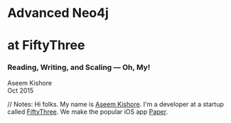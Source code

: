 <!-- TITLE -->

<!-- .slide: class="title" -->

# <span class="red">Advanced Neo4j</span>
# <span class="green">at FiftyThree</span>

### Reading, Writing, and Scaling — Oh, My!

Aseem Kishore<br/>
Oct 2015<br/>

// Notes:
Hi folks. My name is [Aseem Kishore](http://aseemk.com/). I'm a developer at a startup called [FiftyThree](http://www.fiftythree.com/about). We make the popular iOS app [Paper](http://www.fiftythree.com/paper).


<!-- INTRO: FIFTYTHREE -->

<!-- .slide: data-background="/images/advanced-neo4j/paper-1440.png" data-background-transition="convex" -->

<p class="stretch"><a href="https://player.vimeo.com/video/138268307?autoplay=1" style="color: transparent; display: block; width: 100%; height: 100%;">&nbsp;</a></p>

// Notes:
Paper is an app for quickly capturing ideas. Whether your idea is a text note, a photo, a sketch — or any combination of those — we aim for Paper to be both the fastest and simplest way to get it recorded.
<p/>
Be sure to [watch the video](https://vimeo.com/138268307).


<!-- INTRO: FIFTYTHREE / GRAPH 1 -->

<!-- .slide: data-background="/images/advanced-neo4j/talk2-mix-graph6-stars.jpg" data-background-transition="fade" -->

// Notes:
TODO


<!-- INTRO: FIFTYTHREE / GRAPH 2 -->

<!-- .slide: data-background="/images/advanced-neo4j/talk2-mix-graph15-user5.jpg" data-background-transition="none" -->

// Notes:
TODO


<!-- INTRO: FIFTYTHREE / GRAPH 3 -->

<!-- .slide: data-background="/images/advanced-neo4j/talk2-mix-graph13-creation4.jpg" data-background-transition="none" -->

// Notes:
TODO


<!-- INTRO: FIRST TALK / TITLE -->

<!-- .slide: data-background="/images/neo4j-lessons-learned.png" data-background-transition="convex" -->

<p class="stretch"><a href="http://aseemk.com/talks/neo4j-lessons-learned" style="color: transparent; display: block; width: 100%; height: 100%;">&nbsp;</a></p>

// Notes:
I've previously given two other talks relating to Neo4j. The first, [Betting the Company on a Graph Database](http://aseemk.com/talks/neo4j-lessons-learned), described why we chose Neo4j in the first place, how it works, and some of the fundamental lessons we learned.


<!-- INTRO: FIRST TALK / GRAPH DB DEF -->

<!-- .slide: data-background="/images/advanced-neo4j/talk1-graphdb-def.png" data-background-transition="fade" -->

// Notes:
TODO


<!-- INTRO: FIRST TALK / GRAPH DB VIZ -->

<!-- .slide: data-background="/images/advanced-neo4j/talk1-graphdb-viz.png" data-background-transition="none" -->

// Notes:
TODO


<!-- INTRO: FIRST TALK / FILE DIAGRAM -->

<!-- .slide: data-background="/images/advanced-neo4j/talk1-neo4j-file-diagram.png" data-background-transition="none" -->

// Notes:
TODO


<!-- INTRO: FIRST TALK / FILE FORMAT -->

<!-- .slide: data-background="/images/advanced-neo4j/talk1-neo4j-file-format.png" data-background-transition="none" -->

// Notes:
TODO


<!-- INTRO: FIRST TALK / LESSONS -->

<!-- .slide: data-background="/images/advanced-neo4j/talk1-lessons.png" data-background-transition="none" -->

// Notes:
TODO


<!-- INTRO: SECOND TALK / TITLE -->

<!-- .slide: data-background="/images/mix-neo4j.png" data-background-transition="convex" -->

<p class="stretch"><a href="http://aseemk.com/talks/mix-neo4j" style="color: transparent; display: block; width: 100%; height: 100%;">&nbsp;</a></p>

// Notes:
The second talk, Betting the Company Part 2, or [Building Mix with Neo4j](http://aseemk.com/talks/mix-neo4j), described how we expanded our understanding of Neo4j to ship our major sharing and collaboration service for Paper.


<!-- INTRO: SECOND TALK / PAGINATION BAD -->

<!-- .slide: data-background="/images/advanced-neo4j/talk2-pagination-bad.png" data-background-transition="fade" -->

// Notes:
TODO


<!-- INTRO: SECOND TALK / PAGINATION GOOD -->

<!-- .slide: data-background="/images/advanced-neo4j/talk2-pagination-good.png" data-background-transition="none" -->

// Notes:
TODO


<!-- INTRO: SECOND TALK / PRECISE DISTINCT -->

<!-- .slide: data-background="/images/advanced-neo4j/talk2-precise-distinct.png" data-background-transition="none" -->

// Notes:
TODO


<!-- INTRO: SECOND TALK / DEDUPE HOLES -->

<!-- .slide: data-background="/images/advanced-neo4j/talk2-dedupe-holes.jpg" data-background-transition="none" -->

// Notes:
TODO


<!-- INTRO: SECOND TALK / QUERY PROFILING -->

<!-- .slide: data-background="/images/advanced-neo4j/talk2-query-profiling-code.png" data-background-transition="none" -->

// Notes:
TODO


<!-- INTRO: THIS TALK -->

<!-- .slide: class="big-list" -->

# This Talk

<ul class="fragment fade-in">
<li>Reading <em class="fragment">&rarr; Consistency</em></li>
<li>Writing <em class="fragment">&rarr; Atomicity</em></li>
<li>Scaling <em class="fragment">&rarr; Monitoring</em></li>
</ul>

// Notes:
With both of my previous talks, I tried to focus on things that weren't already covered by typical blog posts, tutorials, etc. This talk is no different.
<p/>
I want to focus on just three things in this talk, but I'll dive deep into each one. And the three things correspond to basic actions. The subtleties just come into play as you grow.


<!-- .slide: class="subtitle" -->

## <span class="red">Reading</span> &rarr; <span class="green">Consistency</span>

### <!-- .element: class="fragment" --> 🎩 [Dave Stern](https://paper.fiftythree.com/davestern) & [Matt Cox](https://paper.fiftythree.com/mcox) 👏

// Notes:
TODO


<!-- HA DIAGRAM: IMAGE 3 -->

<!-- .slide: data-background="/images/advanced-neo4j/ha-setup-3.jpeg" data-background-transition="convex" -->

<p class="stretch"><a href="https://paper.fiftythree.com/aseemk/6953178" style="color: transparent; display: block; width: 100%; height: 100%;">&nbsp;</a></p>

// Notes:
Here's a typical cluster setup: a master, at least two slaves, and a load balancer like HAProxy handling the requests. To take advantage of the cluster for scale, not just resilience, you typically split the traffic between the master and the slaves.


<!-- .slide: class="big-code" data-transition="fade" -->

`X-Query-Type: read|write`

&nbsp;

<code>&nbsp;</code>

// Notes:
The typical way of splitting the traffic is based on whether the query is a read query or write one. Reads get sent to slaves; writes to the master.
<p/>
(Given that Cypher calls are all `POST` requests, the [recommended way](http://blog.armbruster-it.de/2015/08/neo4j-and-haproxy-some-best-practices-and-tricks/) of determining read vs. write is to just send an explicit header with every query.)


<!-- .slide: class="big-code" data-transition="fade" -->

<p><strike class="no">`X-Query-Type: read|write`</strike></p>

&nbsp;

<span class="green">`X-Query-Consistency: strong|weak`</span>

// Notes:
We've learned at FiftyThree that the better way to think about it is through consistency. Writes always need to be strongly consistent, but some reads do too. And all strongly consistent queries should get sent to the master.
<p/>
It's also worthwhile making consistency a separate concept from read/write. We support entering a read-only maintenance mode in our service, and in that mode, we reject write queries, but still accept strongly consistent read queries.


<!-- PAPER APP SCREENSHOTS -->

<!-- .slide: class="table-images" -->

<table>
<tr>
<td>
![Paper sign-up screen](/images/advanced-neo4j/paper-app-signup.png)
</td>
<td class="fragment">
![Paper follow profile](/images/advanced-neo4j/paper-app-follow.png)
</td>
</tr>
</table>

// Notes:
Here are two examples where we need strongly consistent reads:
<p/>
- Right after you sign up (which creates a user node in our db), the very next request — auth'ed as your new account — should succeed in finding you.
<p/>
- Right after you follow someone, the very next home stream request — which Paper might immediately make on your behalf — should include that person's content.


## Per-user
## <span class="green">read-after-write</span>
## consistency

// Notes:
We saw a pattern in cases like those and others: when a given user does a write, *their* immediately subsequent read queries should be strongly consistent.
<p/>
"I don't need to see the effects of someone else's actions right away (because I'm not aware of those actions). But I *should* see the effects of *my* actions right away — because I made them."


<!-- .slide: class="medium-code" -->

<!-- TODO: Syntax highlight this code? Manually call out important parts? -->

```
getConsistency = (req) ->
    if req.method in ['GET', 'HEAD']
        (recentlyWrote req.user) ? 'strong' : 'weak'
    else
        'strong'

recentlyWrote = (user) ->
    return false if not user
    (Date.now() - user.lastWroteAt) < THRESHOLD

recordWrite = (req) ->
    return if not req.user
    return if req.method in ['GET', 'HEAD']

    req.user.lastWroteAt = Date.now()
    req.user.save()
```

// Notes:
So we achieved read-after-write consistency by persisting a "last wrote" time per user, updating that on every write\*, and on every request, checking that value for the user making the request, to see if we should make the request's queries with strong or weak consistency.
<p/>
\*We actually do this by injecting a bit of Cypher into all Cypher write calls, so that this is both atomic and efficient. It was just easier to illustrate this concept with simple code.


<!-- .slide: class="medium-code" -->

<!-- TODO: Syntax highlight this code? Manually call out important parts? -->

```
initReq = (req) ->
    authToken = parseAuthHeader req

    req.user = User.getByAuthToken authToken,
        {consistency: 'strong'}

    req.consistency = getConsistency req
```

// Notes:
Importantly, this implies that we should be reading this timestamp *with strong consistency*.
<p/>
We store this timestamp along with all other account data in Neo4j, so that means we make all auth lookups — read queries — with strong consistency.
<p/>
These lookup queries are very simple and fast, so they haven't been an issue for us. But if they do become an issue, we could offload auth data to a different datastore, e.g. DynamoDB or Redis.


<!-- .slide: class="subtitle" -->

## <span class="red">Writing</span> &rarr; <span class="green">Atomicity</span>

### <!-- .element: class="fragment" --> 🎩 [Ryan Weingast](https://paper.fiftythree.com/ryan) 👏

// Notes:
Let's talk about writing, and subtleties that come up relating to atomicity.
<p/>
Many props to my colleague Ryan, who discovered and taught me most of this.


<!-- FOLLOW DIAGRAM -->

<!-- .slide: data-background="/images/advanced-neo4j/following-1.jpeg" data-background-transition="convex" -->

<p class="stretch"><a href="https://paper.fiftythree.com/aseemk/6963902" style="color: transparent; display: block; width: 100%; height: 100%;">&nbsp;</a></p>

// Notes:
In Paper, like any other social app, you can follow other users. So we want to create and remove `follows` relationships between users. We also want to increment and decrement `numFollowers` and `numFollowing` stats on those users whenever we do that.


<!-- .slide: class="big-code" data-transition="fade" -->

`SET u.numFollowers = u.numFollowers + 1`

// Notes:
So let's start with the straightforward stat updates. Here's a simple line of Cypher. Does it do what you expect?


<!-- .slide: class="big-list" data-transition="fade" -->

`c = c + 1`

// Notes:
Here's an equivalent line of code in your favorite programming language. If you've ever done multithreaded programming, this surely looks familiar.


<!-- LOCKING DIAGRAM: IMAGE 1 -->

<!-- .slide: data-background="/images/advanced-neo4j/locking-1.jpeg" data-background-transition="none" -->

<p class="stretch"><a href="https://paper.fiftythree.com/aseemk/6961461" style="color: transparent; display: block; width: 100%; height: 100%;">&nbsp;</a></p>

// Notes:
Here are the steps that those operations break down into, visualized. Easy enough when considering one call in isolation.


<!-- LOCKING DIAGRAM: IMAGE 2 -->

<!-- .slide: data-background="/images/advanced-neo4j/locking-2.jpeg" data-background-transition="none" -->

<p class="stretch"><a href="https://paper.fiftythree.com/aseemk/6961470" style="color: transparent; display: block; width: 100%; height: 100%;">&nbsp;</a></p>

// Notes:
If the operation is called twice, and the individual steps happen in grouped sequence, that's great.


<!-- LOCKING DIAGRAM: IMAGE 3 -->

<!-- .slide: data-background="/images/advanced-neo4j/locking-3.jpeg" data-background-transition="none" -->

<p class="stretch"><a href="https://paper.fiftythree.com/aseemk/6961504" style="color: transparent; display: block; width: 100%; height: 100%;">&nbsp;</a></p>

// Notes:
But more realistically, especially at scale, there's no guarantee that the steps will happen in grouped sequence. If the two calls are running in parallel, and both reads happen before either write, then we run into this classic race condition.


<blockquote>
Transactions in Neo4j use a <span class="red">read-committed</span> isolation level...
</blockquote>

<blockquote class="fragment">
Data retrieved by traversals is <span class="red">not protected</span> from modification by other transactions.
</blockquote>

<blockquote class="fragment">
<span class="red">Only write locks</span> are acquired and held until the end of the transaction.
</blockquote>

// Notes:
It turns out that this *can* and *does* happen with the previous Cypher example, because Neo4j uses what's known as a "read-committed" [isolation level](https://en.wikipedia.org/wiki/Isolation_(database_systems)).
<p/>
These are quotes from the Neo4j manual, under the [Transactions](http://neo4j.com/docs/stable/transactions.html) section.


<!-- LOCKING DIAGRAM: IMAGE 1 -->

<!-- .slide: data-background="/images/advanced-neo4j/locking-1.jpeg" data-background-transition="none" -->

<p class="stretch"><a href="https://paper.fiftythree.com/aseemk/6961461" style="color: transparent; display: block; width: 100%; height: 100%;">&nbsp;</a></p>

// Notes:
TODO


<!-- LOCKING DIAGRAM: IMAGE 4 -->

<!-- .slide: data-background="/images/advanced-neo4j/locking-4.jpeg" data-background-transition="none" -->

<p class="stretch"><a href="https://paper.fiftythree.com/aseemk/6961137" style="color: transparent; display: block; width: 100%; height: 100%;">&nbsp;</a></p>

// Notes:
TODO


<!-- LOCKING DIAGRAM: IMAGE 3 -->

<!-- .slide: data-background="/images/advanced-neo4j/locking-3.jpeg" data-background-transition="none" -->

<p class="stretch"><a href="https://paper.fiftythree.com/aseemk/6961504" style="color: transparent; display: block; width: 100%; height: 100%;">&nbsp;</a></p>

// Notes:
TODO


<!-- LOCKING DIAGRAM: IMAGE 6 -->

<!-- .slide: data-background="/images/advanced-neo4j/locking-6.jpeg" data-background-transition="none" -->

<p class="stretch"><a href="https://paper.fiftythree.com/aseemk/6961439" style="color: transparent; display: block; width: 100%; height: 100%;">&nbsp;</a></p>

// Notes:
TODO


<blockquote>
This type of isolation is weaker than serialization, but offers <span class="green">significant performance advantages</span>...
</blockquote>

<blockquote class="fragment">
One can <span class="green">manually acquire write locks</span> on nodes and relationships to achieve higher levels of isolation.
</blockquote>

// Notes:
TODO


<!-- LOCKING DIAGRAM: IMAGE 4 -->

<!-- .slide: data-background="/images/advanced-neo4j/locking-4.jpeg" data-background-transition="none" -->

<p class="stretch"><a href="https://paper.fiftythree.com/aseemk/6961137" style="color: transparent; display: block; width: 100%; height: 100%;">&nbsp;</a></p>

// Notes:
TODO


<!-- LOCKING DIAGRAM: IMAGE 7 -->

<!-- .slide: data-background="/images/advanced-neo4j/locking-7.jpeg" data-background-transition="none" -->

<p class="stretch"><a href="https://paper.fiftythree.com/aseemk/6961680" style="color: transparent; display: block; width: 100%; height: 100%;">&nbsp;</a></p>

// Notes:
TODO


<!-- LOCKING DIAGRAM: IMAGE 6 -->

<!-- .slide: data-background="/images/advanced-neo4j/locking-6.jpeg" data-background-transition="none" -->

<p class="stretch"><a href="https://paper.fiftythree.com/aseemk/6961439" style="color: transparent; display: block; width: 100%; height: 100%;">&nbsp;</a></p>

// Notes:
TODO


<!-- LOCKING DIAGRAM: IMAGE 8 -->

<!-- .slide: data-background="/images/advanced-neo4j/locking-8.jpeg" data-background-transition="none" -->

<p class="stretch"><a href="https://paper.fiftythree.com/aseemk/6962004" style="color: transparent; display: block; width: 100%; height: 100%;">&nbsp;</a></p>

// Notes:
TODO


<!-- .slide: class="big-code" data-transition="fade" -->

```
SET u.numFollowers = u.numFollowers + 1
```

// Notes:
So going back to our simple Cypher example, we now know we need to take a write lock before we do this read, but how?


<blockquote>
Locks are acquired at the <span class="green">Node</span> and <nobr><span class="green">Relationship</span> level.</nobr>
</blockquote>

<blockquote class="fragment">
When modifying a <span class="red">property</span> on a node or relationship, a write lock will be taken on the <span class="green">node</span> or <span class="green">relationship</span>.
</blockquote>

// Notes:
The same section of the Neo4j manual tells us that locks are held per node and relationship, and so modifying a property on a node means locking the node.


<!-- .slide: class="big-code" data-transition="fade" -->

<pre><code><span class="green">SET u._lock = true</span>
SET u.numFollowers = u.numFollowers + 1
</code></pre>

// Notes:
That means we can fix our Cypher increment by simply writing *any other property* first. (We use `_lock = true` to explicitly convey this purpose, but that's purely a convention.) This will lock the node before reading the `count` and incrementing it.


<!-- .slide: class="big-code" data-transition="fade" -->

<pre><code><span class="red">MATCH (u:User ...)</span>
SET u._lock = true
SET u.numFollowers = u.numFollowers + 1
</code></pre>

// Notes:
But of course, we need the node first. So we add a `MATCH`. That's fine, right?


<!-- .slide: class="big-code" data-transition="fade" -->

<pre><code>MATCH (u:User ...)
<span class="red">REMOVE u:User</span>
SET u:DeletedUser
</code></pre>

// Notes:
What happens if this other query runs concurrently? Then we're back to our race condition, because our first query may have already `MATCH`ed on the `:User` label before it was removed here.
<p/>
(Replacing labels like this is indeed what we do for soft deletes.)


<!-- .slide: class="big-code" data-transition="fade" -->

<pre><code>MATCH (u:User ...)
<span class="green">SET u._lock = true</span>
WITH u
<span class="green">WHERE (u:User)</span>
SET u.numFollowers = u.numFollowers + 1
</code></pre>

// Notes:
The fix is to note that any part of the `MATCH` that can change is *also* a read. So it, too, should be done after the write. In this case, that means to repeat/verify the read.
<p/>
This is known as [double-checked locking](https://en.wikipedia.org/wiki/Double-checked_locking).


<!-- .slide: class="big-code" data-transition="fade" -->

```
WHERE NOT (a) -[:follows]-> (b)
CREATE (a) -[:follows]-> (b)
```

// Notes:
What about relationships? Here's a common concept: ensure only one instance of a particular relationship.


<blockquote>
When <span class="red">creating</span> or <span class="red">deleting</span> a <span class="green">relationship</span>, <nobr>a write lock</nobr> will be taken on the <span class="green">relationship</span> <nobr>and <span class="red">both its nodes</span></nobr>.
</blockquote>

// Notes:
TODO


<!-- .slide: class="big-code" data-transition="fade" -->

<pre><code><span class="green">SET a._lock = true
SET b._lock = true</span>
WHERE NOT (a) -[:follows]-> (b)
CREATE (a) -[:follows]-> (b)
</code></pre>

// Notes:
So the fix here is to simply write any property to *both* the relationship's nodes, before seeing if the relationship exists.
<p/>
(To explain further, by taking these locks, you're ensuring that a relationship can't get created until you're done, since creating a relationship would need these locks.)


<!-- .slide: class="big-code" data-transition="fade" -->

```
MERGE (a) -[:follows]-> (b)
```

// Notes:
Fortunately for relationships, Neo4j's `MERGE` statement takes care of being properly atomic, taking write locks before reading the pattern.


<!-- .slide: class="big-code" data-transition="fade" -->

<pre><code><span class="red">MATCH (a:User ...)
MATCH (b:User ...)</span>
MERGE (a) -[:follows]-> (b)
</code></pre>

// Notes:
Except there too, if you only want to `MERGE` a specific part of the pattern (e.g. just the `follows` relationship in this case), and you're `MATCH`ing other parts which could change (e.g. the users' labels in this case)...


<!-- .slide: class="big-code" data-transition="fade" -->

<pre><code>MATCH (a:User ...)
MATCH (b:User ...)

<span class="green">SET a._lock = true
SET b._lock = true</span>
WITH a, b

<span class="green">WHERE (a:User) AND (b:User)</span>
MERGE (a) -[:follows]-> (b)
</code></pre>

// Notes:
...then you need to manually double-check lock in this case too, *even though* you're using `MERGE`.


<!-- .slide: class="big-code" data-transition="fade" -->

<pre><code>MATCH (a:User ...)
MATCH (b:User ...)

<span class="red">WHERE NOT (b) -[:blocks]-> (a)</span>
MERGE (a) -[:follows]-> (b)
</code></pre>

// Notes:
Even if changing labels etc. isn't an issue for you, these cases can still come up *across multiple relationships*.
<p/>
Here's a simple query to check whether someone is blocking you before you can follow them. In this case, you might see no `blocks` relationship, but then one could get added just before your `MERGE`.


<!-- .slide: class="big-code" data-transition="fade" -->

<pre><code>MATCH (a:User ...)
MATCH (b:User ...)

<span class="green">SET a._lock = true
SET b._lock = true</span>

WHERE NOT (b) -[:blocks]-> (a)
MERGE (a) -[:follows]-> (b)
</code></pre>

// Notes:
So the fix here is to take explicit locks on the nodes again, *even though* we're using `MERGE`.
<p/>
So however you slice it, `MERGE` is not a silver bullet for properly atomic writes.


<!-- .slide: id="deadlocks" class="medium-code" -->

<blockquote>
<span class="green">Deadlock detection</span> is built into the core transaction management.
</blockquote>

<pre class="fragment"><code><span class="red">Neo.TransientError.Transaction.DeadlockDetected:</span>
ForsetiClient[0] can't acquire ExclusiveLock{owner=ForsetiClient[1]}
on NODE(0), because holders of that lock are waiting for ForsetiClient[0].
Wait list: ExclusiveLock[ForsetiClient[1] waits for [0, 1, ]]
</code></pre>

// Notes:
Now, if you've ever worked with locks before, you know that taking *two* locks, not just one, is asking for trouble. And the more you take explicit locks, the more likely you are to run into issues across queries.
<p/>
Fortunately, Neo4j has deadlock detection built in. And it manifests in the form of these "deadlock detected" errors.


<!-- .slide: class="images" -->

[![Neo4j error classifications](/images/advanced-neo4j/error-classifications.png)](http://neo4j.com/docs/stable/status-codes.html)

[![Props for transient classification](/images/advanced-neo4j/error-classification-props.png)](https://github.com/neo4j/neo4j/issues/1922#issuecomment-77702559) <!-- .element: class="fragment" -->

// Notes:
Fortunately, these "deadlock detected" errors are formally returned as transient errors, encouraging clients to retry the call.
<p/>
As an aside, I think this error classification is awesome. Nice job to the team.


<!-- TODO: Syntax highlight this code? Manually call out important parts? -->

```
for numAttempts in [1..maxAttempts]

    try
        db.cypher query, params

    catch error
        if error.type isnt 'TransientError'
            throw error

        else if numAttempts >= maxAttempts
            throw error     # could wrap in "after N retries" error

        else
            # exponential backoff (in ms): 5, 15, 45, 135, 405
            backoff = Math.min MAX_BACKOFF, 5 * Math.pow 3, numAttempts - 1

            logger.warn 'Retrying query...',
                {query, params, error, numAttempts, maxAttempts, backoff}

            sleep backoff
```

// Notes:
So we retry as suggested. Here's roughly what our (pseudo)code looks like to execute Cypher queries with a retry loop for transient errors. Note the important exponential backoff.


<!-- .slide: class="medium-code" -->

```
isRetriable = (error) ->
    error.type is 'TransientError' or error.code in [
        'Neo.ClientError.Statement.EntityNotFound'
        'Neo.DatabaseError.Statement.ExecutionFailure'
        'Neo.DatabaseError.Transaction.CouldNotCommit'
    ] or isDbUnavailable error
```

// Notes:
In practice, we retry on a few other types of errors too, not just explicitly transient ones. These are due to Neo4j bugs, which we've reported — and which may have since been fixed. And `isDbUnavailable` is for detecting hiccups specific to our setup, e.g. HAProxy 502s and Node.js DNS errors.


<!-- .slide: class="images" -->

[![Neo4j error classifications](/images/advanced-neo4j/error-classifications.png)](http://neo4j.com/docs/stable/status-codes.html)

[![Effects on transaction](/images/advanced-neo4j/error-classification-effects.png)](http://neo4j.com/docs/stable/status-codes.html)

// Notes:
Retrying individual queries like that makes sense. But things change when you're working with transactional queries (i.e. making multiple queries within a single transaction).
<p/>
Notice how the manual ([now](https://github.com/neo4j/neo4j/issues/5258)) documents that *any* type of error is fatal to open transactions: the *entire transaction* will be rolled back on *any* query error.


<!-- .slide: class="medium-code" -->

<!-- TODO: Syntax highlight this code? Manually call out important parts? -->

```
User.delete = (id) ->
    transactWithRetries (tx) ->
        tx.cypher '...'
        ...     # application logic here
        tx.cypher '...'

transactWithRetries = (func) ->
    for numAttempts in [1..maxAttempts]

        try
            tx = db.beginTransaction()
            func tx
            tx.commit()

        catch error
            tx.rollback()
            ...     # same checks, backoff, etc.
```

// Notes:
This means that if you want to be robust to transient errors in a multi-query transaction, you have to retry *the whole transaction* — including any application logic within.
<p/>
So this is roughly what our (pseudo)code looks like to execute queries within retriable transactions. It's actually a fair bit more involved in practice (e.g. these transactional functions could be composed, but Neo4j doesn't support nested transactions, so we track depth and explicitly guard against outer transactions suppressing inner transactions’ errors, etc.), but the important high-level point is that individual queries *aren't* retried on their own. Maybe we'll open-source our full framework some day. =)
<p/>
One note on the explicit `tx.rollback()`: this is to ensure we immediately release any locks, rather than waiting potentially a whole minute for Neo4j to expire the transaction. We only do this because Neo4j didn't always auto-rollback transactions on errors as documented, but Neo4j 2.2.6+ supposedly fixes this.


[![XKCD Haskell comic](/images/advanced-neo4j/xkcd-haskell.png)](https://xkcd.com/1312/)

// Notes:
Just keep in mind that if your application code within a transaction has any side effects, e.g. modifying other data stores, enqueueing background work, emailing users, etc. you shouldn't naively retry those transactions. You only want to retry idempotent or side-effect-free transactions.


`/giphy phew`

&nbsp;

`/giphy spectrum` <!-- .element: class="fragment" -->

// Notes:
So that's obviously a lot to think about! And if even the simple following example has become significantly non-trivial, you can probably imagine how more complex queries quickly become hard to reason about. What all reads are we implicitly depending on? Which locks do we need to explicitly take? What contention will we then start to see? These questions rarely have simple answers.
<p/>
But the good news is that this is a spectrum of trade-offs, between simple and robust. You don't *have* to think about this everywhere. You can generally stick to simple, and use this locking knowledge as a tool when you need it. A few query helpers for common things like property updates and relationship management can also abstract away the complexity.


<blockquote>
While there is still some discussion about error handling semantics and we haven't looked into reordering our locks yet, these changes have <span class="green">dramatically decreased our error count</span> and helped ensure <span class="green">correctness and consistency</span> in our DB.
</blockquote>

<blockquote class="fragment">
I'd like to thank you and Chris for your guidance on this. It's always scary when the solid ground you stand on isn't as sure as you believed, but our system is in a <span class="green">better state now</span> and I feel better about <span class="green">continuing to build</span> on top of Neo4j :-)
</blockquote>

// Notes:
In the end, I agree with these sentiments from Ryan (quotes dug up from our support ticket on this): we work with the tools we have, and I'm pleased that we've been able to get our system running smoothly.
<p/>
The "you" is John Forrest, and "Chris" is Chris Leishman. Thanks guys!


<blockquote>
Locks are acquired at the <span class="green">Node</span> and <nobr><span class="green">Relationship</span> level.</nobr>
</blockquote>

<blockquote class="fragment">
When modifying a <span class="red">property</span> on a node or relationship, a write lock will be taken on the <span class="green">node</span> or <span class="green">relationship</span>.
</blockquote>

// Notes:
I want to close this topic with one parting lesson, which can be derived from what we covered earlier. TODO
